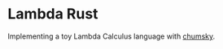 # Lambda Rust

Implementing a toy Lambda Calculus language with [chumsky](https://github.com/zesterer/chumsky).
